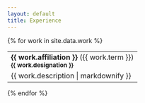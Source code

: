 ```yaml
---
layout: default
title: Experience
---
```

{% for work in site.data.work %}
<table><tbody>

<tr class="header"><td>
<strong>{{ work.affiliation }}</strong>
<span>({{ work.term }})</span>
<br/>
<small><strong>{{ work.designation }}</strong></small>
</td></tr>

<tr><td style="text-align: justify">
{{ work.description | markdownify }}
</td></tr>

</tbody></table>
{% endfor %}